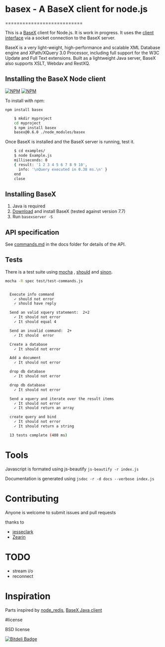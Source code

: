 # basex - A BaseX client for node.js  
===========================

This is a [BaseX](http://basex.org/) client for Node.js. It is work in progress. 
It uses the [client interface](http://docs.basex.org/wiki/Server_Protocol)
 via a socket connection to the BaseX server.

BaseX is a very light-weight, high-performance and scalable
 XML Database engine and XPath/XQuery 3.0 Processor, 
 including full support for the W3C Update and Full Text extensions.
Built as a lightweight Java server, BaseX also supports XSLT, Webdav and RestXQ.  

## Installing the BaseX Node client
[![NPM](https://nodei.co/npm/basex.png?stars&downloads)](https://nodei.co/npm/basex/) [![NPM](https://nodei.co/npm-dl/basex.png)](https://nodei.co/npm/basex/)

To install with npm:

`npm install basex`

```bash
	$ mkdir myproject
	cd myproject
	$ npm install basex
	basex@0.6.0 ./node_modules/basex 
```

Once BaseX is installed and the BaseX server is running, test it. 

```bash
	$ cd examples/
	$ node Example.js 
	milliseconds: 0
	{ result: '1 2 3 4 5 6 7 8 9 10',
	  info: '\nQuery executed in 0.38 ms.\n' }
	end
	close
```

## Installing BaseX
1. Java is required
1. [Download](http://basex.org/products/download/all-downloads/) and install BaseX
(tested against version 7.7)
1. Run `basexserver -S`

## API specification

See [commands.md](https://github.com/apb2006/basex-node/blob/master/docs/commands.md)
 in the docs folder for details of the API.
 
## Tests
There is a test suite using [mocha](http://visionmedia.github.com/mocha/)
, [should](https://github.com/visionmedia/should.js) and
[sinon](http://sinonjs.org/).

```bash
mocha -R spec test/test-commands.js 


  Execute info command
    ✓ should not error 
    ✓ should have reply 

  Send an valid xquery statement:  2+2
    ✓ It should not error 
    ✓ It should equal 4 

  Send an invalid command:  2+
    ✓ It should  error 

  Create a database
    ✓ It should not error 

  Add a document
    ✓ It should not error 

  drop db database
    ✓ It should not error 

  drop db database
    ✓ It should not error 

  Send a xquery and iterate over the result items
    ✓ It should not error 
    ✓ It should return an array 

  create query and bind 
    ✓ It should not error 
    ✓ It should return a string 

  13 tests complete (408 ms)

```
# Tools

Javascript is formated using js-beautify `js-beautify -r index.js`

Documentation is generated using `jsdoc -r -d docs --verbose index.js`

# Contributing

Anyone is welcome to submit issues and pull requests

thanks to 

-    [jesseclark](https://github.com/jesseclark)
-    [Zearin](https://github.com/Zearin)



# TODO
 * stream i/o
 * reconnect


# Inspiration
Parts inspired by [node_redis](https://github.com/mranney/node_redis), 
[BaseX Java client](https://github.com/BaseXdb/basex/blob/master/basex-examples/src/main/java/org/basex/examples/api/BaseXClient.java)

#license

BSD license


[![Bitdeli Badge](https://d2weczhvl823v0.cloudfront.net/apb2006/basex-node/trend.png)](https://bitdeli.com/free "Bitdeli Badge")

